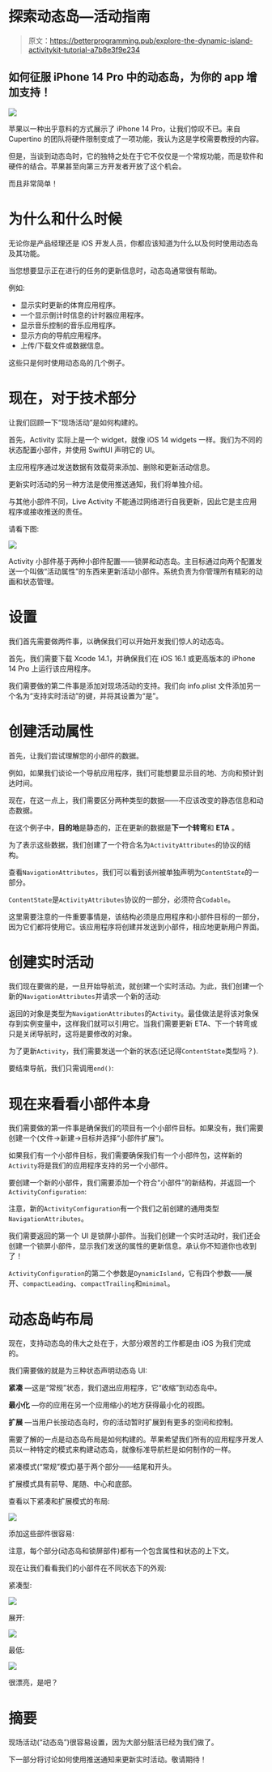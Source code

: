 # 探索动态岛—活动指南

> 原文：<https://betterprogramming.pub/explore-the-dynamic-island-activitykit-tutorial-a7b8e3f9e234>

## 如何征服 iPhone 14 Pro 中的动态岛，为你的 app 增加支持！

![](img/45bbc6ba7a66905e3842e88ac7ec3d64.png)

苹果以一种出乎意料的方式展示了 iPhone 14 Pro，让我们惊叹不已。来自 Cupertino 的团队将硬件限制变成了一项功能，我认为这是学校需要教授的内容。

但是，当谈到动态岛时，它的独特之处在于它不仅仅是一个常规功能，而是软件和硬件的结合。苹果甚至向第三方开发者开放了这个机会。

而且非常简单！

# 为什么和什么时候

无论你是产品经理还是 iOS 开发人员，你都应该知道为什么以及何时使用动态岛及其功能。

当您想要显示正在进行的任务的更新信息时，动态岛通常很有帮助。

例如:

*   显示实时更新的体育应用程序。
*   一个显示倒计时信息的计时器应用程序。
*   显示音乐控制的音乐应用程序。
*   显示方向的导航应用程序。
*   上传/下载文件或数据信息。

这些只是何时使用动态岛的几个例子。

# 现在，对于技术部分

让我们回顾一下“现场活动”是如何构建的。

首先，Activity 实际上是一个 widget，就像 iOS 14 widgets 一样。我们为不同的状态配置小部件，并使用 SwiftUI 声明它的 UI。

主应用程序通过发送数据有效载荷来添加、删除和更新活动信息。

更新实时活动的另一种方法是使用推送通知，我们将单独介绍。

与其他小部件不同，Live Activity 不能通过网络进行自我更新，因此它是主应用程序或接收推送的责任。

请看下图:

![](img/7bac0f153752e00ccd0252acae3ac171.png)

Activity 小部件基于两种小部件配置——锁屏和动态岛。主目标通过向两个配置发送一个叫做“活动属性”的东西来更新活动小部件。系统负责为你管理所有精彩的动画和状态管理。

# 设置

我们首先需要做两件事，以确保我们可以开始开发我们惊人的动态岛。

首先，我们需要下载 Xcode 14.1，并确保我们在 iOS 16.1 或更高版本的 iPhone 14 Pro 上运行该应用程序。

我们需要做的第二件事是添加对现场活动的支持。我们向 info.plist 文件添加另一个名为“支持实时活动”的键，并将其设置为“是”。

# 创建活动属性

首先，让我们尝试理解您的小部件的数据。

例如，如果我们谈论一个导航应用程序，我们可能想要显示目的地、方向和预计到达时间。

现在，在这一点上，我们需要区分两种类型的数据——不应该改变的静态信息和动态数据。

在这个例子中，**目的地**是静态的，正在更新的数据是**下一个转弯**和 **ETA** 。

为了表示这些数据，我们创建了一个符合名为`ActivityAttributes`的协议的结构。

查看`NavigationAttributes`，我们可以看到该州被单独声明为`ContentState`的一部分。

`ContentState`是`ActivityAttributes`协议的一部分，必须符合`Codable`。

这里需要注意的一件重要事情是，该结构必须是应用程序和小部件目标的一部分，因为它们都将使用它。该应用程序将创建并发送到小部件，相应地更新用户界面。

# 创建实时活动

我们现在要做的是，一旦开始导航流，就创建一个实时活动。为此，我们创建一个新的`NavigationAttributes`并请求一个新的活动:

返回的对象是类型为`NavigationAttributes`的`Activity`。最佳做法是将该对象保存到实例变量中，这样我们就可以引用它。当我们需要更新 ETA、下一个转弯或只是关闭导航时，这将是要修改的对象。

为了更新`Activity`，我们需要发送一个新的状态(还记得`ContentState`类型吗？).

要结束导航，我们只需调用`end()`:

# 现在来看看小部件本身

我们需要做的第一件事是确保我们的项目有一个小部件目标。如果没有，我们需要创建一个(文件->新建->目标并选择“小部件扩展”)。

如果我们有一个小部件目标，我们需要确保我们有一个小部件包，这样新的`Activity`将是我们的应用程序支持的另一个小部件。

要创建一个新的小部件，我们需要添加一个符合“小部件”的新结构，并返回一个`ActivityConfiguration`:

注意，新的`ActivityConfiguration`有一个我们之前创建的通用类型`NavigationAttributes`。

我们需要返回的第一个 UI 是锁屏小部件。当我们创建一个实时活动时，我们还会创建一个锁屏小部件，显示我们发送的属性的更新信息。承认你不知道你也收到了！

`ActivityConfiguration`的第二个参数是`DynamicIsland`，它有四个参数——展开、`compactLeading`、`compactTrailing`和`minimal`。

# 动态岛屿布局

现在，支持动态岛的伟大之处在于，大部分艰苦的工作都是由 iOS 为我们完成的。

我们需要做的就是为三种状态声明动态岛 UI:

**紧凑** —这是“常规”状态，我们退出应用程序，它“收缩”到动态岛中。

**最小化** —你的应用在另一个应用缩小的地方获得最小化的视图。

**扩展** —当用户长按动态岛时，你的活动暂时扩展到有更多的空间和控制。

需要了解的一点是动态岛布局是如何构建的。苹果希望我们所有的应用程序开发人员以一种特定的模式来构建动态岛，就像标准导航栏是如何制作的一样。

紧凑模式(“常规”模式)基于两个部分——结尾和开头。

扩展模式具有前导、尾随、中心和底部。

查看以下紧凑和扩展模式的布局:

![](img/a9edd33d6cda4a1b6b370aa1ed1c0bf5.png)

添加这些部件很容易:

注意，每个部分(动态岛和锁屏部件)都有一个包含属性和状态的上下文。

现在让我们看看我们的小部件在不同状态下的外观:

紧凑型:

![](img/72acc614880fb5193778a015e9316fa3.png)

展开:

![](img/5d7b0165899f2abc86ee5183c237e7dc.png)

最低:

![](img/3a16d50c1f817208ef80efc88b973d74.png)

很漂亮，是吧？

# 摘要

现场活动(“动态岛”)很容易设置，因为大部分脏活已经为我们做了。

下一部分将讨论如何使用推送通知来更新实时活动。敬请期待！